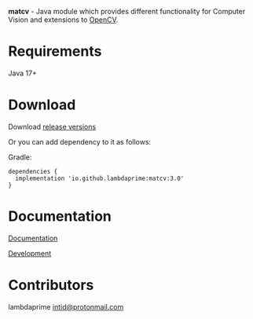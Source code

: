 **matcv** - Java module which provides different functionality for Computer Vision and extensions to [OpenCV](https://github.com/opencv).

# Requirements

Java 17+

# Download

Download [release versions](/matcv/release/CHANGELOG.md)

Or you can add dependency to it as follows:

Gradle:

```
dependencies {
  implementation 'io.github.lambdaprime:matcv:3.0'
}
```

# Documentation

[Documentation](http://portal2.atwebpages.com/matcv)

[Development](DEVELOPMENT.md)

# Contributors

lambdaprime <intid@protonmail.com>
